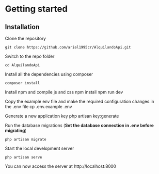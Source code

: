 
# Getting started

## Installation

Clone the repository

    git clone https://github.com/ariel1995cr/AlquilandoApi.git

Switch to the repo folder

    cd AlquilandoApi

Install all the dependencies using composer

    composer install

Install npm and compile js and css
    npm install
    npm run dev

Copy the example env file and make the required configuration changes in the .env file
    cp .env.example .env

Generate a new application key
    php artisan key:generate


Run the database migrations (**Set the database connection in .env before migrating**)

    php artisan migrate

Start the local development server

    php artisan serve

You can now access the server at http://localhost:8000